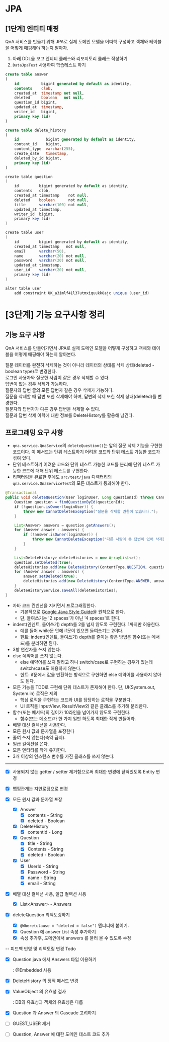 # JPA

## [1단계] 엔티티 매핑

QnA 서비스를 만들기 위해 JPA로 실제 도메인 모델을 어떠헥 구성하고 객체와 테이블을 어떻게 매핑해야 하는지 알아자.

1. 아래 DDL을 보고 엔티티 클래스와 리포지토리 클래스 작성하기
2. `DataJpaTest` 사용하여 학습테스트 하기

```sql
create table answer
(
    id          bigint generated by default as identity,
    contents    clob,
    created_at  timestamp not null,
    deleted     boolean   not null,
    question_id bigint,
    updated_at  timestamp,
    writer_id   bigint,
    primary key (id)
)
```

```sql
create table delete_history
(
    id            bigint generated by default as identity,
    content_id    bigint,
    content_type  varchar(255),
    create_date   timestamp,
    deleted_by_id bigint,
    primary key (id)
)
```

```java
create table question
(
    id         bigint generated by default as identity,
    contents   clob,
    created_at timestamp    not null,
    deleted    boolean      not null,
    title      varchar(100) not null,
    updated_at timestamp,
    writer_id  bigint,
    primary key (id)
)
```

```java
create table user
(
    id         bigint generated by default as identity,
    created_at timestamp   not null,
    email      varchar(50),
    name       varchar(20) not null,
    password   varchar(20) not null,
    updated_at timestamp,
    user_id    varchar(20) not null,
    primary key (id)
)

alter table user
    add constraint UK_a3imlf41l37utmxiquukk8ajc unique (user_id)
```

# [3단계] 기능 요구사항 정리

## 기능 요구 사항

QnA 서비스를 만들어가면서 JPA로 실제 도메인 모델을 어떻게 구성하고 객체와 테이블을 어떻게 매핑해야 하는지 알아본다.  

질문 데이터를 완전히 삭제하는 것이 아니라 데이터의 상태를 삭제 상태(deleted - boolean type)로 변경한다.  
로그인 사용자와 질문한 사람이 같은 경우 삭제할 수 있다.  
답변이 없는 경우 삭제가 가능하다.  
질문자와 답변 글의 모든 답변자 같은 경우 삭제가 가능하다.  
질문을 삭제할 때 답변 또한 삭제해야 하며, 답변의 삭제 또한 삭제 상태(deleted)를 변경한다.  
질문자와 답변자가 다른 경우 답변을 삭제할 수 없다.  
질문과 답변 삭제 이력에 대한 정보를 DeleteHistory를 활용해 남긴다.  

## 프로그래밍 요구 사항

- `qna.service.QnaService`의 `deleteQuestion()`는 앞의 질문 삭제 기능을 구현한 코드이다. 이 메서드는 단위 테스트하기 어려운 코드와 단위 테스트 가능한 코드가 섞여 있다.
- 단위 테스트하기 어려운 코드와 단위 테스트 가능한 코드를 분리해 단위 테스트 가능한 코드에 대해 단위 테스트를 구현한다.
- 리팩터링을 완료한 후에도 `src/test/java` 디렉터리의 `qna.service.QnaServiceTest`의 모든 테스트가 통과해야 한다.

```java
@Transactional
public void deleteQuestion(User loginUser, Long questionId) throws CannotDeleteException {
    Question question = findQuestionById(questionId);
    if (!question.isOwner(loginUser)) {
        throw new CannotDeleteException("질문을 삭제할 권한이 없습니다.");
    }

    List<Answer> answers = question.getAnswers();
    for (Answer answer : answers) {
        if (!answer.isOwner(loginUser)) {
            throw new CannotDeleteException("다른 사람이 쓴 답변이 있어 삭제할 수 없습니다.");
        }
    }

    List<DeleteHistory> deleteHistories = new ArrayList<>();
    question.setDeleted(true);
    deleteHistories.add(new DeleteHistory(ContentType.QUESTION, questionId, question.getWriterId(), LocalDateTime.now()));
    for (Answer answer : answers) {
        answer.setDeleted(true);
        deleteHistories.add(new DeleteHistory(ContentType.ANSWER, answer.getId(), answer.getWriterId(), LocalDateTime.now()));
    }
    deleteHistoryService.saveAll(deleteHistories);
}
```

- 자바 코드 컨벤션을 지키면서 프로그래밍한다.
  - 기본적으로 [Google Java Style Guide](https://google.github.io/styleguide/javaguide.html)을 원칙으로 한다.
  - 단, 들여쓰기는 '2 spaces'가 아닌 '4 spaces'로 한다.
- indent(인덴트, 들여쓰기) depth를 2를 넘지 않도록 구현한다. 1까지만 허용한다.
  - 예를 들어 while문 안에 if문이 있으면 들여쓰기는 2이다.
  - 힌트: indent(인덴트, 들여쓰기) depth를 줄이는 좋은 방법은 함수(또는 메서드)를 분리하면 된다.
- 3항 연산자를 쓰지 않는다.
- else 예약어를 쓰지 않는다.
  - else 예약어를 쓰지 말라고 하니 switch/case로 구현하는 경우가 있는데 switch/case도 허용하지 않는다.
  - 힌트: if문에서 값을 반환하는 방식으로 구현하면 else 예약어를 사용하지 않아도 된다.
- 모든 기능을 TDD로 구현해 단위 테스트가 존재해야 한다. 단, UI(System.out, System.in) 로직은 제외
  - 핵심 로직을 구현하는 코드와 UI를 담당하는 로직을 구분한다.
  - UI 로직을 InputView, ResultView와 같은 클래스를 추가해 분리한다.
- 함수(또는 메서드)의 길이가 10라인을 넘어가지 않도록 구현한다.
  - 함수(또는 메소드)가 한 가지 일만 하도록 최대한 작게 만들어라.
- 배열 대신 컬렉션을 사용한다.
- 모든 원시 값과 문자열을 포장한다
- 줄여 쓰지 않는다(축약 금지).
- 일급 컬렉션을 쓴다.
- 모든 엔티티를 작게 유지한다.
- 3개 이상의 인스턴스 변수를 가진 클래스를 쓰지 않는다.



---

- [x] 사용되지 않는 getter / setter 제거함으로써 최대한 변경에 닫혀있도록 Entity 변경
- [x] 맵핑관계는 지연로딩으로 변경
- [x] 모든 원시 값과 문자열 포장
  - [x] Answer
    - [x] contents - String
    - [x] deleted - Boolean
  - [x] DeleteHistory
    - [x] contentId - Long
  - [x] Question
    - [x] title - String
    - [x] Contents - String
    - [x] deleted - Boolean
  - [x] User
    - [x] UserId - String
    - [x] Password - String
    - [x] name - String
    - [x] email - String

- [x] 배열 대신 컬렉션 사용, 일급 컬렉션 사용
  - [x] List\<Answer> - Answers

- [x] deleteQuestion 리팩토링하기

  - [x] `@Where(clause = "deleted = false")` 엔티티에 붙이기.
  - [x] Question 에 answer List 속성 추가하기
  - [x] 속성 추가후, 도메인에서 answers 를 불러 올 수 있도록 수정

-- 피드백 반영 및 리팩토링 변경 Todo

- [x] Question.java 에서 Answers 타입 이용하기

  : @Embedded 사용

- [x] DeleteHistory 의 정적 메서드 변경

- [x] ValueObject 의 유효성 검사

  : DB의 유효성과 객체의 유효성은 다름

- [x] Question 과 Answer 의 Cascade 고려하기
- [ ] GUEST_USER 제거
- [ ] Question, Answer 에 대한 도메인 테스트 코드 추가

